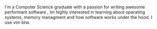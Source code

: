 

I'm a Computer Science graduate with a passion for writing awesome performant software , 
Im highly interested in learning about operating systems, memory managment and how software works under the hood.
I use vim btw. 
